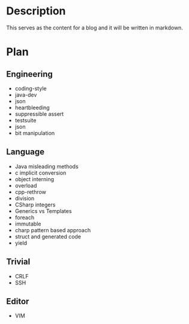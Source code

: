 # Description

This serves as the content for a blog and it will be written in markdown.

# Plan

## Engineering

- coding-style
- java-dev
- json
- heartbleeding
- suppressible assert
- testsuite
- json
- bit manipulation

## Language

- Java misleading methods
- c implicit conversion
- object interning
- overload
- cpp-rethrow
- division
- CSharp integers
- Generics vs Templates
- foreach
- immutable
- charp pattern based approach
- struct and generated code
- yield

## Trivial

- CRLF
- SSH

## Editor

- VIM

